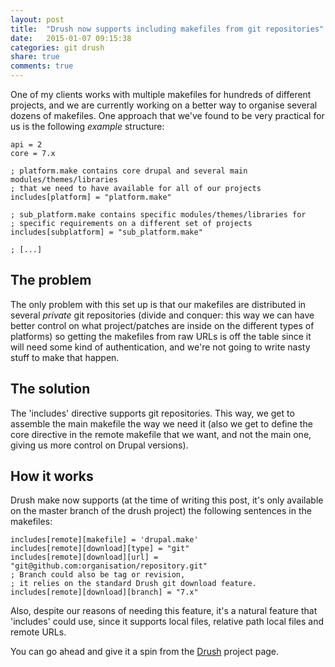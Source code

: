```yaml
---
layout: post
title:  "Drush now supports including makefiles from git repositories"
date:   2015-01-07 09:15:38
categories: git drush
share: true
comments: true
---
```


One of my clients works with multiple makefiles for hundreds of different projects, and we are currently working on a better way to organise several dozens of makefiles. One approach that we've found to be very practical for us is the following _example_ structure:

```
api = 2
core = 7.x

; platform.make contains core drupal and several main modules/themes/libraries
; that we need to have available for all of our projects
includes[platform] = "platform.make"

; sub_platform.make contains specific modules/themes/libraries for
; specific requirements on a different set of projects
includes[subplatform] = "sub_platform.make"

; [...]
```

## The problem
The only problem with this set up is that our makefiles are distributed in several *private* git repositories (divide and conquer: this way we can have better control on what project/patches are inside on the different types of platforms) so getting the makefiles from raw URLs is off the table since it will need some kind of authentication, and we're not going to write nasty stuff to make that happen.

## The solution
The 'includes' directive supports git repositories. This way, we get to assemble the main makefile the way we need it (also we get to define the core directive in the remote makefile that we want, and not the main one, giving us more control on Drupal versions).

## How it works
Drush make now supports (at the time of writing this post, it's only available on the master branch of the drush project) the following sentences in the makefiles:

```
includes[remote][makefile] = 'drupal.make'
includes[remote][download][type] = "git"
includes[remote][download][url] = "git@github.com:organisation/repository.git"
; Branch could also be tag or revision,
; it relies on the standard Drush git download feature.
includes[remote][download][branch] = "7.x"
```

Also, despite our reasons of needing this feature, it's a natural feature that 'includes' could use, since it supports local files, relative path local files and remote URLs.

You can go ahead and give it a spin from the [Drush](https://github.com/drush-ops/drush) project page.

